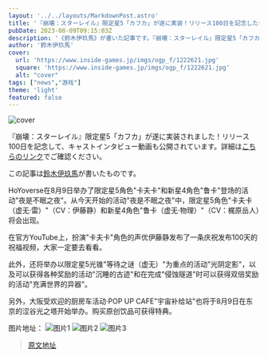 ```yaml
---
layout: '../../layouts/MarkdownPost.astro'
title: '『崩壊：スターレイル』限定星5「カフカ」が遂に実装！リリース100日を記念したキャストインタビュー動画も要チェック'
pubDate: 2023-08-09T09:15:03Z
description: '《鈴木伊玖馬》が書いた記事です。『崩壊：スターレイル』限定星5「カフカ」が遂に実装されました。リリース100日を記念して、キャストインタビュー動画も公開されています。詳細はリンク先でご確認ください。'
author: '鈴木伊玖馬'
cover:
  url: 'https://www.inside-games.jp/imgs/ogp_f/1222621.jpg'
  square: 'https://www.inside-games.jp/imgs/ogp_f/1222621.jpg'
  alt: "cover"
tags: ["news","游戏"]
theme: 'light'
featured: false
---
```


![cover](https://www.inside-games.jp/imgs/ogp_f/1222621.jpg)

『崩壊：スターレイル』限定星5「カフカ」が遂に実装されました！リリース100日を記念して、キャストインタビュー動画も公開されています。詳細は[こちらのリンク](https://www.inside-games.jp/article/2023/08/09/147747.html)でご確認ください。

この記事は[鈴木伊玖馬](/author/10288/recent/%E9%88%B4%E6%9C%A8%E4%BC%8A%E7%8E%96%E9%A6%AC)が書いたものです。

HoYoverse在8月9日举办了限定星5角色"卡夫卡"和新星4角色"鲁卡"登场的活动"夜是不眠之夜"。从今天开始的活动"夜是不眠之夜"中，限定星5角色"卡夫卡（虚无·雷）"（CV：伊藤静）和新星4角色"鲁卡（虚无·物理）"（CV：梶原岳人）将会出现。

在官方YouTube上，扮演"卡夫卡"角色的声优伊藤静发布了一条庆祝发布100天的祝福视频，大家一定要去看看。

此外，还将举办以限定星5光锥"等待之谜（虚无）"为重点的活动"光阴定影"，以及可以获得各种奖励的活动"沉睡的古迹"和在完成"侵蚀隧道"时可以获得双倍奖励的活动"充满世界的异器"。

另外，大阪受欢迎的厨房车活动·POP UP CAFE"宇宙补给站"也将于8月9日在东京的涩谷光之塔开始举办。购买原创饮品可获得特典。

图片地址：
![图片1](https://www.inside-games.jp/imgs/zoom/1222623.png)
![图片2](https://www.inside-games.jp/imgs/zoom/1222624.png)
![图片3](https://www.inside-games.jp/imgs/zoom/1222622.png)

>[原文地址](https://www.inside-games.jp/article/2023/08/09/147747.html)  